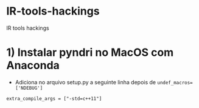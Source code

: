 # IR-tools-hackings
IR tools hackings



# 1) Instalar pyndri no MacOS com Anaconda

- Adiciona no arquivo setup.py a seguinte linha depois de `undef_macros=['NDEBUG']`

`extra_compile_args = ["-std=c++11"]`


